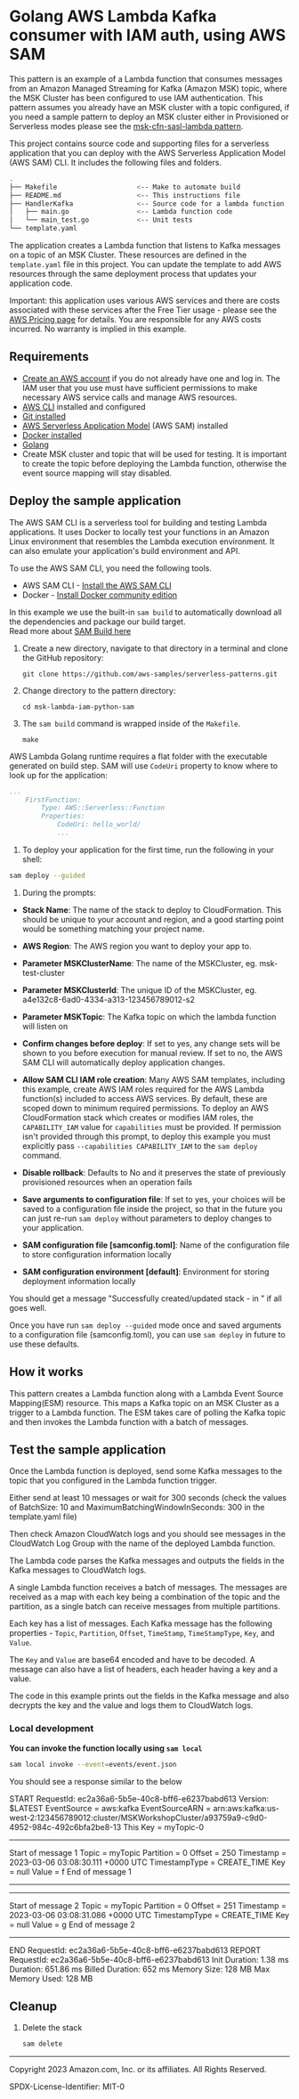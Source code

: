 # Golang AWS Lambda Kafka consumer with IAM auth, using AWS SAM

This pattern is an example of a Lambda function that consumes messages from an Amazon Managed Streaming for Kafka (Amazon MSK) topic, where the MSK Cluster has been configured to use IAM authentication. This pattern assumes you already have an MSK cluster with a topic configured, if you need a sample pattern to deploy an MSK cluster either in Provisioned or Serverless modes please see the [msk-cfn-sasl-lambda pattern](https://serverlessland.com/patterns/msk-cfn-sasl-lambda). 

This project contains source code and supporting files for a serverless application that you can deploy with the AWS Serverless Application Model (AWS SAM) CLI. It includes the following files and folders.


```bash
.
├── Makefile                    <-- Make to automate build
├── README.md                   <-- This instructions file
├── HandlerKafka                <-- Source code for a lambda function
│   ├── main.go                 <-- Lambda function code
│   └── main_test.go            <-- Unit tests
└── template.yaml
```

The application creates a Lambda function that listens to Kafka messages on a topic of an MSK Cluster. These resources are defined in the `template.yaml` file in this project. You can update the template to add AWS resources through the same deployment process that updates your application code.

Important: this application uses various AWS services and there are costs associated with these services after the Free Tier usage - please see the [AWS Pricing page](https://aws.amazon.com/pricing/) for details. You are responsible for any AWS costs incurred. No warranty is implied in this example.

## Requirements

* [Create an AWS account](https://portal.aws.amazon.com/gp/aws/developer/registration/index.html) if you do not already have one and log in. The IAM user that you use must have sufficient permissions to make necessary AWS service calls and manage AWS resources.
* [AWS CLI](https://docs.aws.amazon.com/cli/latest/userguide/install-cliv2.html) installed and configured
* [Git installed](https://git-scm.com/book/en/v2/Getting-Started-Installing-Git)
* [AWS Serverless Application Model](https://docs.aws.amazon.com/serverless-application-model/latest/developerguide/serverless-sam-cli-install.html) (AWS SAM) installed
* [Docker installed](https://www.docker.com/community-edition)
* [Golang](https://golang.org)
* Create MSK cluster and topic that will be used for testing. It is important to create the topic before deploying the Lambda function, otherwise the event source mapping will stay disabled. 

## Deploy the sample application

The AWS SAM CLI is a serverless tool for building and testing Lambda applications. It uses Docker to locally test your functions in an Amazon Linux environment that resembles the Lambda execution environment. It can also emulate your application's build environment and API.

To use the AWS SAM CLI, you need the following tools.

* AWS SAM CLI - [Install the AWS SAM CLI](https://docs.aws.amazon.com/serverless-application-model/latest/developerguide/serverless-sam-cli-install.html)
* Docker - [Install Docker community edition](https://hub.docker.com/search/?type=edition&offering=community)

In this example we use the built-in `sam build` to automatically download all the dependencies and package our build target.   
Read more about [SAM Build here](https://docs.aws.amazon.com/serverless-application-model/latest/developerguide/sam-cli-command-reference-sam-build.html) 


1. Create a new directory, navigate to that directory in a terminal and clone the GitHub repository:
    ``` 
    git clone https://github.com/aws-samples/serverless-patterns.git
    ```
1. Change directory to the pattern directory:
    ```
    cd msk-lambda-iam-python-sam
    ```

1. The `sam build` command is wrapped inside of the `Makefile`. 

    ```shell
    make
    ```

AWS Lambda Golang runtime requires a flat folder with the executable generated on build step. SAM will use `CodeUri` property to know where to look up for the application:

```yaml
...
    FirstFunction:
        Type: AWS::Serverless::Function
        Properties:
            CodeUri: hello_world/
            ...
```

1. To deploy your application for the first time, run the following in your shell:

```bash
sam deploy --guided
```

1. During the prompts:
* **Stack Name**: The name of the stack to deploy to CloudFormation. This should be unique to your account and region, and a good starting point would be something matching your project name.
* **AWS Region**: The AWS region you want to deploy your app to.
* **Parameter MSKClusterName**: The name of the MSKCluster, eg. msk-test-cluster

* **Parameter MSKClusterId**: The unique ID of the MSKCluster, eg. a4e132c8-6ad0-4334-a313-123456789012-s2
* **Parameter MSKTopic**: The Kafka topic on which the lambda function will listen on
* **Confirm changes before deploy**: If set to yes, any change sets will be shown to you before execution for manual review. If set to no, the AWS SAM CLI will automatically deploy application changes.
* **Allow SAM CLI IAM role creation**: Many AWS SAM templates, including this example, create AWS IAM roles required for the AWS Lambda function(s) included to access AWS services. By default, these are scoped down to minimum required permissions. To deploy an AWS CloudFormation stack which creates or modifies IAM roles, the `CAPABILITY_IAM` value for `capabilities` must be provided. If permission isn't provided through this prompt, to deploy this example you must explicitly pass `--capabilities CAPABILITY_IAM` to the `sam deploy` command.
* **Disable rollback**: Defaults to No and it preserves the state of previously provisioned resources when an operation fails
* **Save arguments to configuration file**: If set to yes, your choices will be saved to a configuration file inside the project, so that in the future you can just re-run `sam deploy` without parameters to deploy changes to your application.
* **SAM configuration file [samconfig.toml]**: Name of the configuration file to store configuration information locally
* **SAM configuration environment [default]**: Environment for storing deployment information locally

You should get a message "Successfully created/updated stack - <StackName> in <Region>" if all goes well.

Once you have run `sam deploy --guided` mode once and saved arguments to a configuration file (samconfig.toml), you can use `sam deploy` in future to use these defaults.

## How it works

This pattern creates a Lambda function along with a Lambda Event Source Mapping(ESM) resource. This maps a Kafka topic on an MSK Cluster as a trigger to a Lambda function. The ESM takes care of polling the Kafka topic and then invokes the Lambda function with a batch of messages.

## Test the sample application

Once the Lambda function is deployed, send some Kafka messages to the topic that you configured in the Lambda function trigger.

Either send at least 10 messages or wait for 300 seconds (check the values of BatchSize: 10 and MaximumBatchingWindowInSeconds: 300 in the template.yaml file)

Then check Amazon CloudWatch logs and you should see messages in the CloudWatch Log Group with the name of the deployed Lambda function.

The Lambda code parses the Kafka messages and outputs the fields in the Kafka messages to CloudWatch logs.

A single Lambda function receives a batch of messages. The messages are received as a map with each key being a combination of the topic and the partition, as a single batch can receive messages from multiple partitions.

Each key has a list of messages. Each Kafka message has the following properties - `Topic`, `Partition`, `Offset`, `TimeStamp`, `TimeStampType`, `Key`, and `Value`.

The `Key` and `Value` are base64 encoded and have to be decoded. A message can also have a list of headers, each header having a key and a value.

The code in this example prints out the fields in the Kafka message and also decrypts the key and the value and logs them to CloudWatch logs.


### Local development

**You can invoke the function locally using `sam local`**

```bash
sam local invoke --event=events/event.json
```

You should see a response similar to the below

START RequestId: ec2a36a6-5b5e-40c8-bff6-e6237babd613 Version: $LATEST
EventSource =  aws:kafka
EventSourceARN =  arn:aws:kafka:us-west-2:123456789012:cluster/MSKWorkshopCluster/a93759a9-c9d0-4952-984c-492c6bfa2be8-13
This Key =  myTopic-0
**********
Start of message  1
Topic =  myTopic
Partition =  0
Offset =  250
Timestamp =  2023-03-06 03:08:30.111 +0000 UTC
TimestampType =  CREATE_TIME
Key =  null
Value =  f
End of message  1
**********
**********
Start of message  2
Topic =  myTopic
Partition =  0
Offset =  251
Timestamp =  2023-03-06 03:08:31.086 +0000 UTC
TimestampType =  CREATE_TIME
Key =  null
Value =  g
End of message  2
**********
END RequestId: ec2a36a6-5b5e-40c8-bff6-e6237babd613
REPORT RequestId: ec2a36a6-5b5e-40c8-bff6-e6237babd613	Init Duration: 1.38 ms	Duration: 651.86 ms	Billed Duration: 652 ms	Memory Size: 128 MB	Max Memory Used: 128 MB

## Cleanup
 
1. Delete the stack
    ```bash
    sam delete
    ```

----
Copyright 2023 Amazon.com, Inc. or its affiliates. All Rights Reserved.

SPDX-License-Identifier: MIT-0
